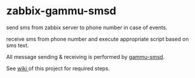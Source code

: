 # zabbix-gammu-smsd

send sms from zabbix server to phone number in case of events.

receive sms from phone number and execute appropriate script based on sms text.

All message sending & receiving is performed by <a href="https://wammu.eu/docs/manual/smsd/">gammu-smsd</a>.

See <a href="https://github.com/z-afshar/zabbix-gammu-smsd/wiki/zabbix-gammu-smsd-Installation-Guide"> wiki </a>of this project for required steps.


